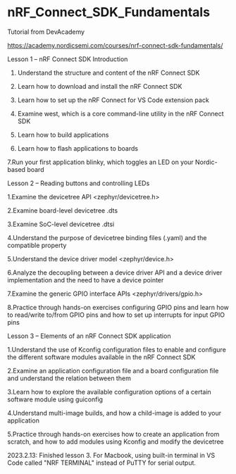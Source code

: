 # nRF_Connect_SDK_Fundamentals
Tutorial from DevAcademy

https://academy.nordicsemi.com/courses/nrf-connect-sdk-fundamentals/

Lesson 1 – nRF Connect SDK Introduction

1. Understand the structure and content of the nRF Connect SDK

2. Learn how to download and install the nRF Connect SDK

3. Learn how to set up the nRF Connect for VS Code extension pack

4. Examine west, which is a core command-line utility in the nRF Connect SDK

5. Learn how to build applications

6. Learn how to flash applications to boards

7.Run your first application blinky, which toggles an LED on your Nordic-based board

Lesson 2 – Reading buttons and controlling LEDs

1.Examine the devicetree API <zephyr/devicetree.h>

2.Examine board-level devicetree .dts

3.Examine SoC-level devicetree .dtsi

4.Understand the purpose of devicetree binding files (.yaml) and the compatible property

5.Understand the device driver model <zephyr/device.h>

6.Analyze the decoupling between a device driver API and a device driver implementation and the need to have a device pointer

7.Examine the generic GPIO interface APIs <zephyr/drivers/gpio.h>

8.Practice through hands-on exercises configuring GPIO pins and learn how to read/write to/from GPIO pins and how to set up interrupts for input GPIO pins

Lesson 3 – Elements of an nRF Connect SDK application

1.Understand the use of Kconfig configuration files to enable and configure the different software modules available in the nRF Connect SDK

2.Examine an application configuration file and a board configuration file and understand the relation between them

3.Learn how to explore the available configuration options of a certain software module using guiconfig

4.Understand multi-image builds, and how a child-image is added to your application

5.Practice through hands-on exercises how to create an application from scratch, and how to add modules using Kconfig and modify the devicetree

2023.2.13: Finished lesson 3. For Macbook, using built-in terminal in VS Code called "NRF TERMINAL" instead of PuTTY for serial output.
